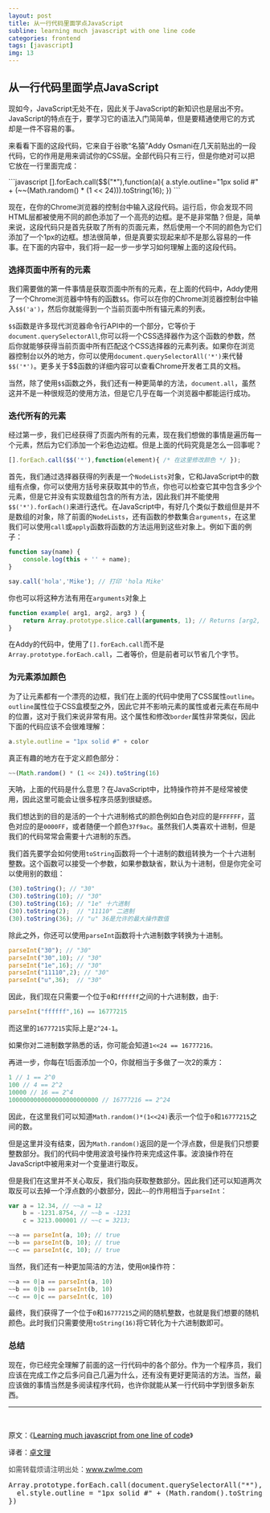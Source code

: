 ```yaml
---
layout: post
title: 从一行代码里面学点JavaScript
subline: learning much javascript with one line code
categories: frontend
tags: [javascript]
img: 13
---
```


<h2>从一行代码里面学点JavaScript</h2>
<p>现如今，JavaScript无处不在，因此关于JavaScript的新知识也是层出不穷。JavaScript的特点在于，要学习它的语法入门简简单，但是要精通使用它的方式却是一件不容易的事。</p>
<p>来看看下面的这段代码，它来自于谷歌“名猿”Addy Osmani在几天前贴出的一段代码，它的作用是用来调试你的CSS层。全部代码只有三行，但是你绝对可以把它放在一行里面完成：</p>
```javascript
[].forEach.call($$("*"),function(a){
	a.style.outline="1px solid #" + (~~(Math.random() * (1 << 24))).toString(16);
})
```
<p>现在，在你的Chrome浏览器的控制台中输入这段代码。运行后，你会发现不同HTML层都被使用不同的颜色添加了一个高亮的边框。是不是非常酷？但是，简单来说，这段代码只是首先获取了所有的页面元素，然后使用一个不同的颜色为它们添加了一个1px的边框。想法很简单，但是真要实现起来却不是那么容易的一件事。在下面的内容中，我们将一起一步一步学习如何理解上面的这段代码。</p>

<!--more-->

<h3>选择页面中所有的元素</h3>

<p>我们需要做的第一件事情是获取页面中所有的元素，在上面的代码中，Addy使用了一个Chrome浏览器中特有的函数<code>$$</code>。你可以在你的Chrome浏览器控制台中输入<code>$$('a')</code>，然后你就能得到一个当前页面中所有锚元素的列表。</p>

<p><code>$$</code>函数是许多现代浏览器命令行API中的一个部分，它等价于<code>document.querySelectorAll</code>,你可以将一个CSS选择器作为这个函数的参数，然后你就能够获得当前页面中所有匹配这个CSS选择器的元素列表。如果你在浏览器控制台以外的地方，你可以使用<code>document.querySelectorAll('*')</code>来代替<code>$$('*')</code>。更多关于$$函数的详细内容可以查看Chrome开发者工具的文档。</p>

<p>当然，除了使用<code>$$</code>函数之外，我们还有一种更简单的方法，<code>document.all</code>，虽然这并不是一种很规范的使用方法，但是它几乎在每一个浏览器中都能运行成功。</p>

<h3>迭代所有的元素</h3>

<p>经过第一步，我们已经获得了页面内所有的元素，现在我们想做的事情是遍历每一个元素，然后为它们添加一个彩色边边框。但是上面的代码究竟是怎么一回事呢？</p>


```javascript
[].forEach.call($$('*'),function(element){ /* 在这里修改颜色 */ });
```

<p>首先，我们通过选择器获得的列表是一个<code>NodeLists</code>对象，它和JavaScript中的数组有点像，你可以使用方括号来获取其中的节点，你也可以检查它其中包含多少个元素，但是它并没有实现数组包含的所有方法，因此我们并不能使用<code>$$('*').forEach()</code>来进行迭代。在JavaScript中，有好几个类似于数组但是并不是数组的对象，除了前面的<code>NodeLists</code>，还有函数的参数集合<code>arguments</code>，在这里我们可以使用<code>call</code>或<code>apply</code>函数将函数的方法运用到这些对象上。例如下面的例子：</p>

```javascript
function say(name) {
	console.log(this + '' + name);
}

say.call('hola','Mike'); // 打印 'hola Mike'
```

<p>你也可以将这种方法有用在<code>arguments</code>对象上</p>

```javascript
function example( arg1, arg2, arg3 ) { 
	return Array.prototype.slice.call(arguments, 1); // Returns [arg2, arg3] 
}
```
<p>在Addy的代码中，使用了<code>[].forEach.call</code>而不是<code>Array.prototype.forEach.call</code>，二者等价，但是前者可以节省几个字节。</p>

<h3>为元素添加颜色</h3>

<p>为了让元素都有一个漂亮的边框，我们在上面的代码中使用了CSS属性<code>outline</code>。<code>outline</code>属性位于CSS盒模型之外，因此它并不影响元素的属性或者元素在布局中的位置，这对于我们来说非常有用。这个属性和修改<code>border</code>属性非常类似，因此下面的代码应该不会很难理解：</p>

```javascript
a.style.outline = "1px solid #" + color
```

<p>真正有趣的地方在于定义颜色部分：</p>

```javascript
~~(Math.random() * (1 << 24)).toString(16)
```

<p>天呐，上面的代码是什么意思？在JavaScript中，比特操作符并不是经常被使用，因此这里可能会让很多程序员感到很疑惑。</p>

<p>我们想达到的目的是活的一个十六进制格式的颜色例如白色对应的是<code>FFFFFF</code>，蓝色对应的是<code>0000FF</code>，或者随便一个颜色<code>37f9ac</code>。虽然我们人类喜欢十进制，但是我们的代码常常会需要十六进制的东西。</p>

<p>我们首先要学会如何使用<code>toString</code>函数将一个十进制的数组转换为一个十六进制整数。这个函数可以接受一个参数，如果参数缺省，默认为十进制，但是你完全可以使用别的数组：</p>


```javascript
(30).toString(); // "30"
(30).toString(10); // "30"
(30).toString(16); // "1e" 十六进制
(30).toString(2);  // "11110" 二进制
(30).toString(36); // "u" 36是允许的最大操作数值
```

<p>除此之外，你还可以使用<code>parseInt</code>函数将十六进制数字转换为十进制。</p>

```javascript
parseInt("30"); // "30"
parseInt("30",10); // "30"
parseInt("1e",16); // "30"
parseInt("11110",2); // "30"
parseInt("u",36);  // "30"
```

<p>因此，我们现在只需要一个位于<code>0</code>和<code>ffffff</code>之间的十六进制数，由于:</p>

```javascript
parseInt("ffffff",16) == 16777215
```

<p>而这里的<code>16777215</code>实际上是<code>2^24-1</code>。</p>

<p>如果你对二进制数学熟悉的话，你可能会知道<code>1<<24 == 16777216。</code></p>

<p>再进一步，你每在1后面添加一个0，你就相当于多做了一次2的乘方：</p>

```javascript
1 // 1 == 2^0
100 // 4 == 2^2
10000 // 16 == 2^4
1000000000000000000000000 // 16777216 == 2^24
```
<p>因此，在这里我们可以知道<code>Math.random()*(1<<24)</code>表示一个位于<code>0</code>和<code>16777215</code>之间的数。</p>

<p>但是这里并没有结束，因为<code>Math.random()</code>返回的是一个浮点数，但是我们只想要整数部分。我们的代码中使用波浪号操作符来完成这件事。波浪操作符在JavaScript中被用来对一个变量进行取反。</p>

<p>但是我们在这里并不关心取反，我们指向获取整数部分。因此我们还可以知道两次取反可以去掉一个浮点数的小数部分，因此<code>~~</code>的作用相当于<code>parseInt</code>：</p>

```javascript
var a = 12.34, // ~~a = 12
    b = -1231.8754, // ~~b = -1231
    c = 3213.000001 // ~~c = 3213;

~~a == parseInt(a, 10); // true
~~b == parseInt(b, 10); // true
~~c == parseInt(c, 10); // true
```

<p>当然，我们还有一种更加简洁的方法，使用<code>OR</code>操作符：</p>

```javascript
~~a == 0|a == parseInt(a, 10)
~~b == 0|b == parseInt(b, 10)
~~c == 0|c == parseInt(c, 10)
```

<p>
最终，我们获得了一个位于<code>0</code>和<code>16777215</code>之间的随机整数，也就是我们想要的随机颜色。此时我们只需要使用<code>toString(16)</code>将它转化为十六进制数即可。
</p>

<h3>总结</h3>

<p>现在，你已经完全理解了前面的这一行代码中的各个部分。作为一个程序员，我们应该在完成工作之后多问自己几遍为什么，还有没有更好更简洁的方法。当然，最应该做的事情当然是多阅读程序代码，也许你就能从某一行代码中学到很多新东西。</p>

<hr />

&nbsp;

原文：《<a href="http://arqex.com/939/learning-much-javascript-one-line-code"><span style="color: #000000;">Learning much javascript from one line of code</span></a>》

译者：<a href="http://www.zwlme.com">卓文理</a>

<span style="color: #404040;">如需转载烦请注明出处：<a href="http://www.zwlme.com">www.zwlme.com</a></span>

<pre>
Array.prototype.forEach.call(document.querySelectorAll("*"),function(el){
  el.style.outline = "1px solid #" + (Math.random().toString(16)+'0000000').slice(2, 8)
})
</pre>